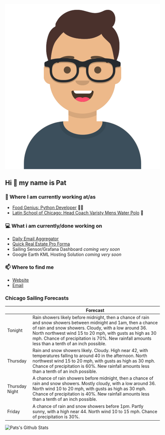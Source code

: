 [![Social banner for p-j-falconer](https://raw.githubusercontent.com/P-J-FALCONER/P-J-FALCONER/master/assets/avataaars.svg)](https://patfalconer.com/)
## Hi :wave: my name is Pat

### 💼 Where I am currently working at/as
- [Food Genius: Python Developer](https://getfoodgenius.com/) 🍔🐍
- [Latin School of Chicago: Head Coach Varisty Mens Water Polo](https://www.latinschool.org/) 🤽


### 💻 What i am currently/done working on
 - [Daily Email Aggregator](https://github.com/P-J-FALCONER/dott_daily_mail)
 - [Quick Real Estate Pro Forma](https://github.com/P-J-FALCONER/henry)
 - Sailing Sensor/Grafana Dashboard *coming very soon*
 - Google Earth KML Hosting Solution *coming very soon*

### 📫 Where to find me
 - [Website](https://patfalconer.com/)
 - [Email](mailto:patrick.j.falconer@gmail.com)


### Chicago Sailing Forecasts
|   | Forecast  |
|---|---|
| Tonight | Rain showers likely before midnight, then a chance of rain and snow showers between midnight and 1am, then a chance of rain and snow showers. Cloudy, with a low around 36. North northwest wind 15 to 20 mph, with gusts as high as 30 mph. Chance of precipitation is 70%. New rainfall amounts less than a tenth of an inch possible. |
| Thursday | Rain and snow showers likely. Cloudy. High near 42, with temperatures falling to around 40 in the afternoon. North northwest wind 15 to 20 mph, with gusts as high as 30 mph. Chance of precipitation is 60%. New rainfall amounts less than a tenth of an inch possible. |
| Thursday Night | A chance of rain showers before midnight, then a chance of rain and snow showers. Mostly cloudy, with a low around 36. North wind 10 to 20 mph, with gusts as high as 30 mph. Chance of precipitation is 40%. New rainfall amounts less than a tenth of an inch possible. |
| Friday | A chance of rain and snow showers before 1pm. Partly sunny, with a high near 44. North wind 10 to 15 mph. Chance of precipitation is 30%. |

![Pats's Github Stats](https://github-readme-stats.vercel.app/api?username=p-j-falconer&show_icons=true&theme=radical)
